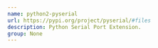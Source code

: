 ```yaml
---
name: python2-pyserial
url: https://pypi.org/project/pyserial/#files
description: Python Serial Port Extension.
group: None
---
```

